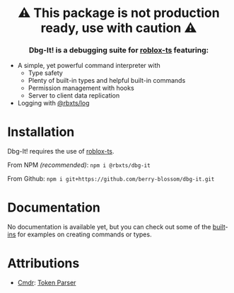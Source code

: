 <h1 style="text-align: center"><strong>⚠ This package is not production ready, use with caution ⚠</strong></h1>

<div align="center">

### **Dbg-It!** is a debugging suite for [roblox-ts](https://roblox-ts.com/) featuring:

<div align="left">

- A simple, yet powerful command interpreter with
    - Type safety
    - Plenty of built-in types and helpful built-in commands
    - Permission management with hooks
    - Server to client data replication
- Logging with [@rbxts/log](https://www.npmjs.com/package/@rbxts/log)

</div>

</div>

# Installation

Dbg-It! requires the use of [roblox-ts](https://roblox-ts.com/).

From NPM *(recommended)*: `npm i @rbxts/dbg-it`

From Github: `npm i git+https://github.com/berry-blossom/dbg-it.git`

# Documentation
No documentation is available yet, but you can check out some of the [built](src/shared/builtins.ts)-[ins](src/shared/builtinTypes.ts) for examples on creating commands or types.

# Attributions

- [Cmdr](https://github.com/evaera/Cmdr): [Token Parser](src/shared/util/str.ts)